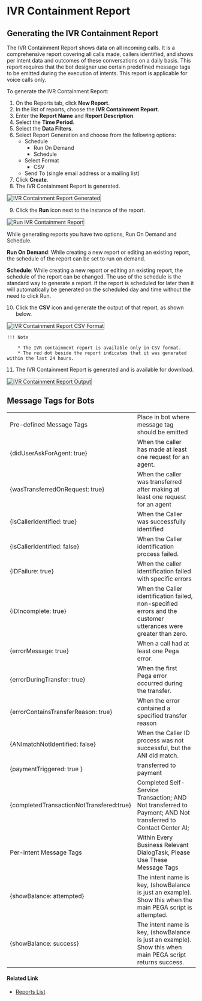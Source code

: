 # IVR Containment Report
## Generating the IVR Containment Report

The IVR Containment Report shows data on all incoming calls. It is a comprehensive report covering all calls made, callers identified, and shows per intent data and outcomes of these conversations on a daily basis. This report requires that the bot designer use certain predefined message tags to be emitted during the execution of intents. This report is applicable for voice calls only.

To generate the IVR Containment Report:

1. On the Reports tab, click **New Report**.
2. In the list of reports, choose the **IVR Containment Report**.
3. Enter the **Report Name** and **Report Description**.
4. Select the **Time Period**.
5. Select the **Data Filters**.
6. Select Report Generation and choose from the following options:
    * Schedule
        * Run On Demand
        * Schedule
    * Select Format
        * CSV
    * Send To (single email address or a mailing list)
7. Click **Create**.
8. The IVR Containment Report is generated.
<img src="../images/ivr-containment-report-generated.png" alt="IVR Containment Report Generated" title="IVR Containment Report Generated" style="border: 1px solid gray; zoom:100%;">

9. Click the **Run** icon next to the instance of the report.
<img src="../images/run-ivr-containment-report.png" alt="Run IVR Containment Report" title="Run IVR Containment Report" style="border: 1px solid gray; zoom:100%;">

While generating reports you have two options, Run On Demand and Schedule.

**Run On Demand**: While creating a new report or editing an existing report, the schedule of the report can be set to run on demand.

**Schedule**: While creating a new report or editing an existing report, the schedule of the report can be changed. The use of the schedule is the standard way to generate a report. If the report is scheduled for later then it will automatically be generated on the scheduled day and time without the need to click Run.

10. Click the **CSV** icon and generate the output of that report, as shown below.
<img src="../images/csv-ivr-containment-report.png" alt="IVR Containment Report CSV Format" title="IVR Containment Report CSV Format" style="border: 1px solid gray; zoom:100%;">

    !!! Note

        * The IVR containment report is available only in CSV format.
        * The red dot beside the report indicates that it was generated within the last 24 hours.

11. The IVR Containment Report is generated and is available for download.
<img src="../images/ivr-containment-report-output.png" alt="IVR Containment Report Output" title="IVR Containment Report Output" style="border: 1px solid gray; zoom:100%;">

## Message Tags for Bots

<table>
  <tr>
   <td>Pre-defined Message Tags
   </td>
   <td>Place in bot where message tag should be emitted
   </td>
  </tr>
  <tr>
   <td>{didUserAskForAgent: true}
   </td>
   <td>When the caller has made at least one request for an agent.
   </td>
  </tr>
  <tr>
   <td>{wasTransferredOnRequest: true}
   </td>
   <td>When the caller was transferred after making at least one request for an agent
   </td>
  </tr>
  <tr>
   <td>{isCallerIdentified: true}
   </td>
   <td>When the Caller was successfully identified
   </td>
  </tr>
  <tr>
   <td>{isCallerIdentified: false}
   </td>
   <td>When the Caller identification process failed.
   </td>
  </tr>
  <tr>
   <td>{iDFailure: true}
   </td>
   <td>When the caller identification failed with specific errors
   </td>
  </tr>
  <tr>
   <td>{iDIncomplete: true}
   </td>
   <td>When the Caller identification failed, non-specified errors and the customer utterances were greater than zero.
   </td>
  </tr>
  <tr>
   <td>{errorMessage: true}
   </td>
   <td>When a call had at least one Pega error.
   </td>
  </tr>
  <tr>
   <td>{errorDuringTransfer: true}
   </td>
   <td>When the first Pega error occurred during the transfer.
   </td>
  </tr>
  <tr>
   <td>{errorContainsTransferReason: true}
   </td>
   <td>When the error contained a specified transfer reason
   </td>
  </tr>
  <tr>
   <td>{ANImatchNotIdentified: false}
   </td>
   <td>When the Caller ID process was not successful, but the ANI did match.
   </td>
  </tr>
  <tr>
   <td>{paymentTriggered: true }
   </td>
   <td>transferred to payment
   </td>
  </tr>
  <tr>
   <td>{completedTransactionNotTransfered:true}
   </td>
   <td>Completed Self-Service Transaction; AND
    Not transferred to Payment; AND
    Not transferred to Contact Center AI;
   </td>
  </tr>
  <tr>

   </td>
  </tr>
  <tr>
   <td>Per-intent Message Tags
   </td>
   <td>Within Every Business Relevant DialogTask, Please Use These Message Tags
   </td>
  </tr>
  <tr>
   <td>{showBalance: attempted}
   </td>
   <td>The intent name is key, (showBalance is just an example). Show this when the main PEGA script is attempted.
   </td>
  </tr>
  <tr>
   <td>{showBalance: success}
   </td>
   <td>The intent name is key, (showBalance is just an example). Show this when main PEGA script returns success.
   </td>
  </tr>
</table>

#### Related Link

* [Reports List](../reports/reports-list.md)